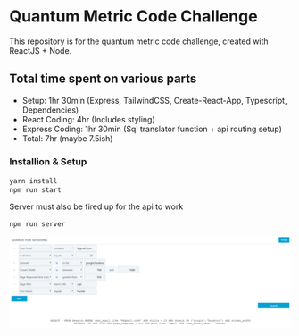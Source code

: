 # Quantum Metric Code Challenge

This repository is for the quantum metric code challenge, created with ReactJS + Node.

## Total time spent on various parts

- Setup: 1hr 30min (Express, TailwindCSS, Create-React-App, Typescript, Dependencies)
- React Coding: 4hr (Includes styling)
- Express Coding: 1hr 30min (Sql translator function + api routing setup)
- Total: 7hr (maybe 7.5ish)

### Installion & Setup

```
yarn install
npm run start
```

Server must also be fired up for the api to work
```
npm run server
```

![Site](https://github.com/hunterpickett/quantum-metric-challenge/blob/master/public/predicateApp.png)
